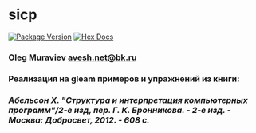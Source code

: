 # sicp

[![Package Version](https://img.shields.io/hexpm/v/sicp)](https://hex.pm/packages/sicp)
[![Hex Docs](https://img.shields.io/badge/hex-docs-ffaff3)](https://hexdocs.pm/sicp/)

### Oleg Muraviev <avesh.net@bk.ru>  
### Реализация на gleam примеров и упражнений из книги:  
### *Абельсон Х. "Структура и интерпретация компьютерных программ"/2-е изд, пер. Г. К. Бронникова. - 2-е изд. - Москва: Добросвет, 2012. - 608 с.*  